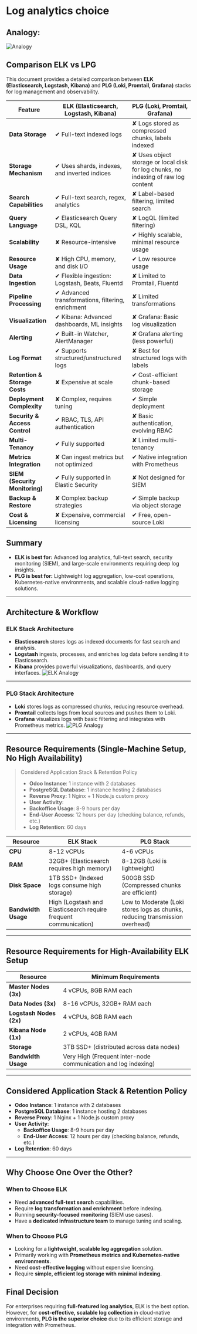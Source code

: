 
# Log analytics choice

## Analogy:
![Analogy](attatchments/analogy.png)



## Comparison ELK vs LPG

This document provides a detailed comparison between **ELK (Elasticsearch, Logstash, Kibana)** and **PLG (Loki, Promtail, Grafana)** stacks for log management and observability.

| Feature | ELK (Elasticsearch, Logstash, Kibana) | PLG (Loki, Promtail, Grafana) |
|---------|--------------------------------------|------------------------------------|
| **Data Storage** | ✔ Full-text indexed logs | ✘ Logs stored as compressed chunks, labels indexed |
| **Storage Mechanism** | ✔ Uses shards, indexes, and inverted indices | ✘ Uses object storage or local disk for log chunks, no indexing of raw log content |
| **Search Capabilities** | ✔ Full-text search, regex, analytics | ✘ Label-based filtering, limited search |
| **Query Language** | ✔ Elasticsearch Query DSL, KQL | ✘ LogQL (limited filtering) |
| **Scalability** | ✘ Resource-intensive | ✔ Highly scalable, minimal resource usage |
| **Resource Usage** | ✘ High CPU, memory, and disk I/O | ✔ Low resource usage |
| **Data Ingestion** | ✔ Flexible ingestion: Logstash, Beats, Fluentd | ✘ Limited to Promtail, Fluentd |
| **Pipeline Processing** | ✔ Advanced transformations, filtering, enrichment | ✘ Limited transformations |
| **Visualization** | ✔ Kibana: Advanced dashboards, ML insights | ✘ Grafana: Basic log visualization |
| **Alerting** | ✔ Built-in Watcher, AlertManager | ✘ Grafana alerting (less powerful) |
| **Log Format** | ✔ Supports structured/unstructured logs | ✘ Best for structured logs with labels |
| **Retention & Storage Costs** | ✘ Expensive at scale | ✔ Cost-efficient chunk-based storage |
| **Deployment Complexity** | ✘ Complex, requires tuning | ✔ Simple deployment |
| **Security & Access Control** | ✔ RBAC, TLS, API authentication | ✘ Basic authentication, evolving RBAC |
| **Multi-Tenancy** | ✔ Fully supported | ✘ Limited multi-tenancy |
| **Metrics Integration** | ✘ Can ingest metrics but not optimized | ✔ Native integration with Prometheus |
| **SIEM (Security Monitoring)** | ✔ Fully supported in Elastic Security | ✘ Not designed for SIEM |
| **Backup & Restore** | ✘ Complex backup strategies | ✔ Simple backup via object storage |
| **Cost & Licensing** | ✘ Expensive, commercial licensing | ✔ Free, open-source Loki |

## Summary
- **ELK is best for:** Advanced log analytics, full-text search, security monitoring (SIEM), and large-scale environments requiring deep log insights.
- **PLG is best for:** Lightweight log aggregation, low-cost operations, Kubernetes-native environments, and scalable cloud-native logging solutions.

---
## Architecture & Workflow
### ELK Stack Architecture
- **Elasticsearch** stores logs as indexed documents for fast search and analysis.
- **Logstash** ingests, processes, and enriches log data before sending it to Elasticsearch.
- **Kibana** provides powerful visualizations, dashboards, and query interfaces.
![ELK Analogy](attatchments/elk.png)


---
### PLG Stack Architecture
- **Loki** stores logs as compressed chunks, reducing resource overhead.
- **Promtail** collects logs from local sources and pushes them to Loki.
- **Grafana** visualizes logs with basic filtering and integrates with Prometheus metrics.
![PLG Analogy](attatchments/plg.png)



---

## Resource Requirements (Single-Machine Setup, No High Availability)

> Considered Application Stack & Retention Policy
>- **Odoo Instance**: 1 instance with 2 databases
>- **PostgreSQL Database**: 1 instance hosting 2 databases
>- **Reverse Proxy**: 1 Nginx + 1 Node.js custom proxy
>- **User Activity**:
>  - **Backoffice Usage**: 8-9 hours per day
>  - **End-User Access**: 12 hours per day (checking balance, refunds, etc.)
>- **Log Retention**: 60 days



| Resource | ELK Stack | PLG Stack |
|----------|----------|----------|
| **CPU** | 8-12 vCPUs | 4-6 vCPUs |
| **RAM** | 32GB+ (Elasticsearch requires high memory) | 8-12GB (Loki is lightweight) |
| **Disk Space** | 1TB SSD+ (Indexed logs consume high storage) | 500GB SSD (Compressed chunks are efficient) |
| **Bandwidth Usage** | High (Logstash and Elasticsearch require frequent communication) | Low to Moderate (Loki stores logs as chunks, reducing transmission overhead) |

---

## Resource Requirements for High-Availability ELK Setup

| Resource | Minimum Requirements |
|----------|---------------------|
| **Master Nodes (3x)** | 4 vCPUs, 8GB RAM each |
| **Data Nodes (3x)** | 8-16 vCPUs, 32GB+ RAM each |
| **Logstash Nodes (2x)** | 4 vCPUs, 8GB RAM each |
| **Kibana Node (1x)** | 2 vCPUs, 4GB RAM |
| **Storage** | 3TB SSD+ (distributed across data nodes) |
| **Bandwidth Usage** | Very High (Frequent inter-node communication and log indexing) |

---

## Considered Application Stack & Retention Policy
- **Odoo Instance**: 1 instance with 2 databases
- **PostgreSQL Database**: 1 instance hosting 2 databases
- **Reverse Proxy**: 1 Nginx + 1 Node.js custom proxy
- **User Activity**:
  - **Backoffice Usage**: 8-9 hours per day
  - **End-User Access**: 12 hours per day (checking balance, refunds, etc.)
- **Log Retention**: 60 days

---

## Why Choose One Over the Other?
### When to Choose ELK
- Need **advanced full-text search** capabilities.
- Require **log transformation and enrichment** before indexing.
- Running **security-focused monitoring** (SIEM use cases).
- Have a **dedicated infrastructure team** to manage tuning and scaling.

### When to Choose PLG
- Looking for a **lightweight, scalable log aggregation** solution.
- Primarily working with **Prometheus metrics and Kubernetes-native environments**.
- Need **cost-effective logging** without expensive licensing.
- Require **simple, efficient log storage with minimal indexing**.

## Final Decision
For enterprises requiring **full-featured log analytics**, ELK is the best option. However, for **cost-effective, scalable log collection** in cloud-native environments, **PLG is the superior choice** due to its efficient storage and integration with Prometheus.


